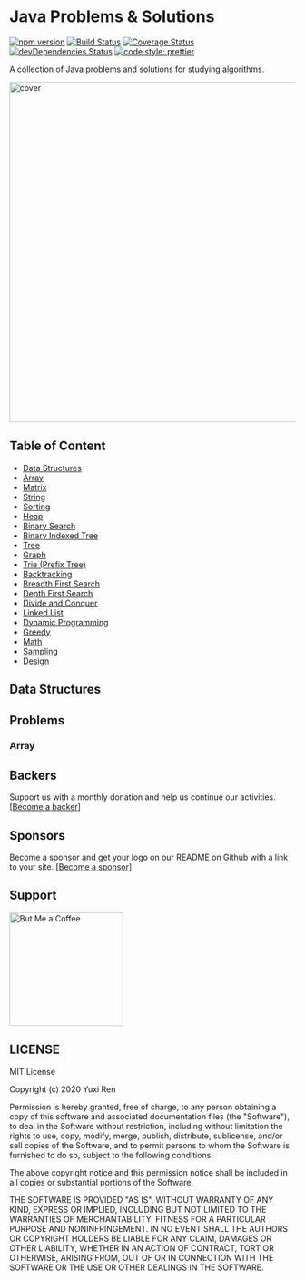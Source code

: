 # Java Problems & Solutions

[![npm version](https://badge.fury.io/js/javascript-problems-and-solutions.svg)](https://badge.fury.io/js/javascript-problems-and-solutions)
[![Build Status](https://travis-ci.org/jeantimex/javascript-problems-and-solutions.svg?branch=master)](https://travis-ci.org/jeantimex/javascript-problems-and-solutions)
[![Coverage Status](https://coveralls.io/repos/github/jeantimex/javascript-problems-and-solutions/badge.svg?branch=code-coverage)](https://coveralls.io/github/jeantimex/javascript-problems-and-solutions?branch=code-coverage)
[![devDependencies Status](https://david-dm.org/jeantimex/javascript-problems-and-solutions/dev-status.svg)](https://david-dm.org/jeantimex/javascript-problems-and-solutions?type=dev)
[![code style: prettier](https://img.shields.io/badge/code_style-prettier-ff69b4.svg)](https://github.com/prettier/prettier)

A collection of Java problems and solutions for studying algorithms.

<!-- markdownlint-disable MD033 -->
<img alt="cover" src="https://user-images.githubusercontent.com/565300/33303581-c55a1280-d3b8-11e7-8e78-6879731416f1.png" width="600" />

## Table of Content
- [Data Structures](#data-structures)
- [Array](#array)
- [Matrix](#matrix)
- [String](#string)
- [Sorting](#sorting)
- [Heap](#heap)
- [Binary Search](#binary-search)
- [Binary Indexed Tree](#binary-indexed-tree)
- [Tree](#tree)
- [Graph](#graph)
- [Trie (Prefix Tree)](#trie-prefix-tree)
- [Backtracking](#backtracking)
- [Breadth First Search](#breadth-first-search)
- [Depth First Search](#depth-first-search)
- [Divide and Conquer](#divide-and-conquer)
- [Linked List](#linked-list)
- [Dynamic Programming](#dynamic-programming)
- [Greedy](#greedy)
- [Math](#math)
- [Sampling](#sampling)
- [Design](#design)

## Data Structures

## Problems

### Array
<!---
- [Two Sum](src/array/two-sum.js)
- [Three Sum](src/array/three-sum.js)
- [Median of Two Sorted Arrays](src/array/median-of-two-sorted-arrays.js)
- [Largest Rectangle in Histogram](src/array/largest-rectangle-in-histogram.js)
- [Plus One](src/array/plus-one.js)
- [Trapping Rain Water](src/array/trapping-rain-water)
- [Merge Intervals](src/array/merge-intervals.js)
- [Spiral Matrix](src/array/spiral-matrix.js)
- [Summary Ranges](src/array/summary-ranges.js)
- [Find All Numbers Disappeared in an Array](src/array/find-all-numbers-disappeared-in-an-array.js)
- [Game of Life](src/array/game-of-life.js)
- [Next Permutation](src/array/next-permutation.js)
- [Find Peak Element](src/array/find-peak-element.js)
- [Wiggle Sort](src/array/wiggle-sort.js)
- [Wiggle Sort II](src/array/wiggle-sort-ii.js)
- [Valid Triangle Number](src/array/valid-triangle-number.js)
- [Find Anagram Mappings](src/array/find-anagram-mappings.js)
- [K Empty Slots](src/array/k-empty-slots.js)
- [Flatten Nested List Iterator](src/array/flatten-nested-list-iterator.js)
- [Daily Temperatures](src/array/daily-temperatures.js)
- [Sliding Window Maximum](src/array/sliding-window-maximum.js)
- [Subarray Sum Equals K](src/array/subarray-sum-equals-k.js)
- [Subarray Product Less Than K](src/array/subarray-product-less-than-k.js)
- [Maximum Product of Three Numbers](src/array/maximum-product-of-three-numbers.js)
- [Maximum Product of Word Lengths](src/array/maximum-product-of-word-lengths.js)
- [Kth Largest Element in an Array](src/array/kth-largest-element-in-an-array.js)
- [Insert Interval](src/array/insert-interval.js)
- [Toeplitz Matrix](src/array/toeplitz-matrix.js)
- [Max Consecutive Ones](src/array/max-consecutive-ones.js)
- [Max Consecutive Ones II](src/array/max-consecutive-ones-ii.js)
- [Flippling an Image](src/array/flipping-an-image.js)
- [Number of Boomerangs](src/array/number-of-boomerangs.js)
- [Beautiful Arrangement II](src/array/beautiful-arrangement-ii.js)
- [Non-decreasing Array](src/array/non-decreasing-array.js)
- [Largest Number At Least Twice of Others](src/array/largest-number-at-least-twice-of-others.js)
- [Maximize Distance to Closest Person](src/array/maximize-distance-to-closest-person.js)
- [Positions of Large Groups](src/array/positions-of-large-groups.js)
- [Maximum Average Subarray I](src/array/maximum-average-subarray-i.js)
- [Shortest Unsorted Continuous Subarray](src/array/shortest-unsorted-continuous-subarray.js)
- [Relative Ranks](src/array/relative-ranks.js)
- [Sentence Similarity](src/array/sentence-similarity.js)
- [Sentence Similarity II](src/array/sentence-similarity-ii.js)
- [Magic Squares In Grid](src/array/magic-squares-in-grid.js)
- [Range Addition](src/array/range-addition.js)
- [Increasing Triplet Subsequence](src/array/increasing-triplet-subsequence.js)
- [Valid Tic-Tac-Toe State](src/array/valid-tic-tac-toe-state.js)
- [Maximum Size Subarray Sum Equals k](src/array/maximum-size-subarray-sum-equals-k.js)
- [Longest Mountain in Array](src/array/longest-mountain-in-array.js)
- [Continuous Subarray Sum](src/array/continuous-subarray-sum.js)
- [Contiguous Array](src/array/contiguous-array.js)
- [Merge Sorted Array](src/array/merge-sorted-array.js)
- [Product of Array Except Self](src/array/product-of-array-except-self.js)
- [Missing Number](src/array/missing-number.js)
- [Maximum Sum Subarray](src/array/maximum-subarray.js)
- [Maximum Product Subarray](src/array/maximum-product-subarray.js)
- [Evaluate Reverse Polish Notation](src/array/evaluate-reverse-polish-notation.js)
- [Shortest Word Distance](src/array/shortest-word-distance.js)
- [Shortest Word Distance II](src/design/shortest-word-distance-ii.js)
- [Shortest Word Distance III](src/array/shortest-word-distance-iii.js)
- [Sort Colors](src/array/sort-colors.js)
- [Find the Celebrity](src/array/find-the-celebrity.js)
- [Can Place Flowers](src/array/can-place-flowers.js)
- [K-diff Pairs in an Array](src/array/k-diff-pairs-in-an-array.js)
- [Container With Most Water](src/array/container-with-most-water.js)
- [First Missing Positive](src/array/first-missing-positive.js)
- [Missing Ranges](src/array/missing-ranges.js)
- [Majority Elements](src/array/majority-element.js)
- [Find All Duplicates in an Array](src/array/find-all-duplicates-in-an-array.js)
- [Third Maximum Number](src/array/third-maximum-number.js)
- [Split Array with Equal Sum](src/array/split-array-with-equal-sum.js)
- [Maximum Swap](src/array/maximum-swap.js)
- [Candy Crush](src/array/candy-crush.js)
- [Pascal's Triangle](src/array/pascals-triangle.js)
- [Pascal's Triangle II](src/array/pascals-triangle-ii.js)
- [Contains Duplicate II](src/array/contains-duplicate-ii.js)
- [Contains Duplicate III](src/array/contains-duplicate-iii.js)
- [H-Index](src/array/h-index.js)
- [H-Index II](src/array/h-index-ii.js)
- [Pour Water](src/array/pour_water.js)
- [Sort a stack using a temporary stack](src/array/sort-a-stack-using-a-temporary-stack.js)
--->


## Backers

Support us with a monthly donation and help us continue our activities. [[Become a backer](https://opencollective.com/java-problems-and-solutions#backer)]

## Sponsors

Become a sponsor and get your logo on our README on Github with a link to your site. [[Become a sponsor](https://opencollective.com/java-problems-and-solutions#sponsor)]

## Support

<!-- markdownlint-disable MD033 -->
<a href="https://paypal.me/ritayuxi/3">
  <img alt="But Me a Coffee" src="https://az743702.vo.msecnd.net/cdn/kofi4.png?v=0" width="200" />
</a>

## LICENSE

MIT License

Copyright (c) 2020 Yuxi Ren

Permission is hereby granted, free of charge, to any person obtaining a copy
of this software and associated documentation files (the "Software"), to deal
in the Software without restriction, including without limitation the rights
to use, copy, modify, merge, publish, distribute, sublicense, and/or sell
copies of the Software, and to permit persons to whom the Software is
furnished to do so, subject to the following conditions:

The above copyright notice and this permission notice shall be included in all
copies or substantial portions of the Software.

THE SOFTWARE IS PROVIDED "AS IS", WITHOUT WARRANTY OF ANY KIND, EXPRESS OR
IMPLIED, INCLUDING BUT NOT LIMITED TO THE WARRANTIES OF MERCHANTABILITY,
FITNESS FOR A PARTICULAR PURPOSE AND NONINFRINGEMENT. IN NO EVENT SHALL THE
AUTHORS OR COPYRIGHT HOLDERS BE LIABLE FOR ANY CLAIM, DAMAGES OR OTHER
LIABILITY, WHETHER IN AN ACTION OF CONTRACT, TORT OR OTHERWISE, ARISING FROM,
OUT OF OR IN CONNECTION WITH THE SOFTWARE OR THE USE OR OTHER DEALINGS IN THE
SOFTWARE.
